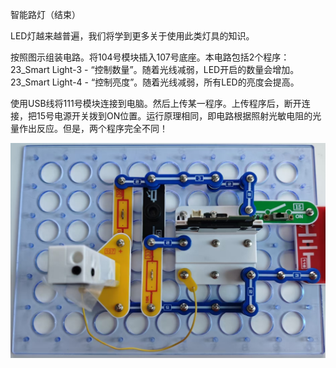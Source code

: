 智能路灯（结束）

LED灯越来越普遍，我们将学到更多关于使用此类灯具的知识。

按照图示组装电路。将104号模块插入107号底座。本电路包括2个程序：
23_Smart Light-3 - “控制数量”。随着光线减弱，LED开启的数量会增加。
23_Smart Light-4 - “控制亮度”。随着光线减弱，所有LED的亮度会提高。

使用USB线将111号模块连接到电脑。然后上传某一程序。上传程序后，断开连接，把15号电源开关拨到ON位置。运行原理相同，即电路根据照射光敏电阻的光量作出反应。但是，两个程序完全不同！

![](116p1.jpg)